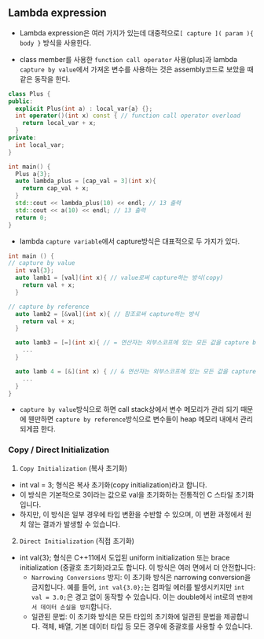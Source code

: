 ## Lambda expression

- Lambda expression은 여러 가지가 있는데 대중적으로`[ capture ]( param ){ body }` 방식을 사용한다.

- class member를 사용한 `function call operator` 사용(plus)과 lambda `capture by value`에서 가져온 변수를 사용하는 것은 assembly코드로 보았을 때 같은 동작을 한다.

```cpp
class Plus {
public:
  explicit Plus(int a) : local_var{a} {};
  int operator()(int x) const { // function call operator overload
    return local_var + x;
  }
private:
  int local_var;
}

int main() {
  Plus a{3};
  auto lambda_plus = [cap_val = 3](int x){
    return cap_val + x;
  }
  std::cout << lambda_plus(10) << endl; // 13 출력
  std::cout << a(10) << endl; // 13 출력
  return 0;
}
```

- lambda `capture variable`에서 capture방식은 대표적으로 두 가지가 있다.

```cpp
int main () {
// capture by value
  int val{3};
  auto lamb1 = [val](int x){ // value로써 capture하는 방식(copy)
    return val + x;
  }

// capture by reference
  auto lamb2 = [&val](int x){ // 참조로써 capture하는 방식
    return val + x;
  }

  auto lamb3 = [=](int x){ // = 연산자는 외부스코프에 있는 모든 값을 capture by value한다.
    ...
  }

  auto lamb 4 = [&](int x) { // & 연산자는 외부스코프에 있는 모든 값을 capture by reference한다.
    ...
  }
}
```

- `capture by value`방식으로 하면 call stack상에서 변수 메모리가 관리 되기 때문에 웬만하면 `capture by reference`방식으로 변수들이 heap 메모리 내에서 관리 되게끔 한다.

### Copy / Direct Initialization

1. `Copy Initialization` (복사 초기화)

- int val = 3; 형식은 복사 초기화(copy initialization)라고 합니다.
- 이 방식은 기본적으로 3이라는 값으로 val을 초기화하는 전통적인 C 스타일 초기화입니다.
- 하지만, 이 방식은 일부 경우에 타입 변환을 수반할 수 있으며, 이 변환 과정에서 원치 않는 결과가 발생할 수 있습니다.

2. `Direct Initialization` (직접 초기화)

- int val{3}; 형식은 C++11에서 도입된 uniform initialization 또는 brace initialization (중괄호 초기화)라고도 합니다. 이 방식은 여러 면에서 더 안전합니다:
  - `Narrowing Conversions` 방지: 이 초기화 방식은 narrowing conversion을 금지합니다. 예를 들어, `int val{3.0};`는 컴파일 에러를 발생시키지만 `int val = 3.0;`은 경고 없이 동작할 수 있습니다. 이는 double에서 int로의 `변환에서 데이터 손실을 방지`합니다.
  - 일관된 문법: 이 초기화 방식은 모든 타입의 초기화에 일관된 문법을 제공합니다. 객체, 배열, 기본 데이터 타입 등 모든 경우에 중괄호를 사용할 수 있습니다.
